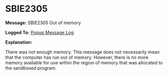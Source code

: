 # SBIE2305

**Message:** SBIE2305 Out of memory

**Logged To:** [Popup Message Log](PopupMessageLog).

**Explanation:**

There was not enough memory. This message does not necessarily mean that the computer has run out of memory. However, there is no more memory available for use within the region of memory that was allocated to the sandboxed program.
